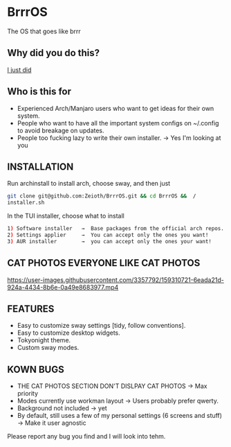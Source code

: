 # BrrrOS
The OS that goes like brrr

## Why did you do this?
[I just did](https://i.redd.it/ho2zlmfkn2b01.png)

## Who is this for

* Experienced Arch/Manjaro users who want to get ideas for their own system.
* People who want to have all the important system configs on ~/.config to avoid
  breakage on updates.
* People too fucking lazy to write their own installer. → Yes I'm looking at you

## INSTALLATION

Run archinstall to install arch, choose sway, and then just

``` bash
git clone git@github.com:Zeioth/BrrrOS.git && cd BrrrOS &&  /
installer.sh
```

  In the TUI installer, choose what to install

``` bash
1) Software installer   →  Base packages from the official arch repos.
2) Settings applier     →  You can accept only the ones you want!
3) AUR installer        →  you can accept only the ones your want!
```
## CAT PHOTOS EVERYONE LIKE CAT PHOTOS

https://user-images.githubusercontent.com/3357792/159310721-6eada21d-924a-4434-8b6e-0a49e8683977.mp4

## FEATURES

* Easy to customize sway settings [tidy, follow conventions].
* Easy to customize desktop widgets.
* Tokyonight theme.
* Custom sway modes.

## KOWN BUGS

* THE CAT PHOTOS SECTION DON'T DISLPAY CAT PHOTOS → Max priority
* Modes currently use workman layout → Users probably prefer qwerty.
* Background not included → yet
* By default, still uses a few of my personal settings (6 screens and stuff) → Make it user agnostic

Please report any bug you find and I will look into tehm.

